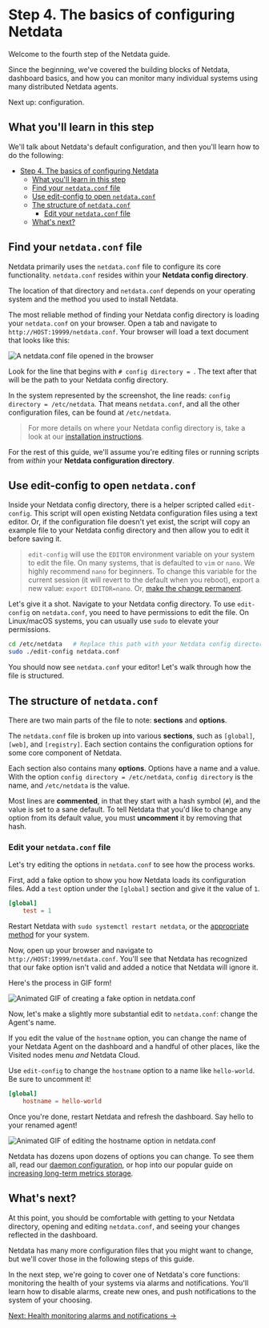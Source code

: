 <!--
title: "Step 4. The basics of configuring Netdata"
date: 2020-03-31
custom_edit_url: https://github.com/netdata/netdata/edit/master/docs/guides/step-by-step/step-04.md
learn_status: "Published"
learn_topic_type: "Tasks"
learn_rel_path: "Guides/Step by step"
-->

# Step 4. The basics of configuring Netdata

Welcome to the fourth step of the Netdata guide.

Since the beginning, we've covered the building blocks of Netdata, dashboard basics, and how you can monitor many
individual systems using many distributed Netdata agents.

Next up: configuration.

## What you'll learn in this step

We'll talk about Netdata's default configuration, and then you'll learn how to do the following:

- [Step 4. The basics of configuring Netdata](#step-4-the-basics-of-configuring-netdata)
  - [What you'll learn in this step](#what-youll-learn-in-this-step)
  - [Find your `netdata.conf` file](#find-your-netdataconf-file)
  - [Use edit-config to open `netdata.conf`](#use-edit-config-to-open-netdataconf)
  - [The structure of `netdata.conf`](#the-structure-of-netdataconf)
    - [Edit your `netdata.conf` file](#edit-your-netdataconf-file)
  - [What's next?](#whats-next)

## Find your `netdata.conf` file

Netdata primarily uses the `netdata.conf` file to configure its core functionality. `netdata.conf` resides within your
**Netdata config directory**.

The location of that directory and `netdata.conf` depends on your operating system and the method you used to install
Netdata.

The most reliable method of finding your Netdata config directory is loading your `netdata.conf` on your browser. Open a
tab and navigate to `http://HOST:19999/netdata.conf`. Your browser will load a text document that looks like this:

![A netdata.conf file opened in the
browser](https://user-images.githubusercontent.com/1153921/68346763-344f1c80-00b2-11ea-9d1d-0ccac74d5558.png)

Look for the line that begins with `# config directory = `. The text after that will be the path to your Netdata config
directory.

In the system represented by the screenshot, the line reads: `config directory = /etc/netdata`. That means
`netdata.conf`, and all the other configuration files, can be found at `/etc/netdata`.

> For more details on where your Netdata config directory is, take a look at our [installation
> instructions](https://github.com/netdata/netdata/blob/master/packaging/installer/README.md).

For the rest of this guide, we'll assume you're editing files or running scripts from _within_ your **Netdata
configuration directory**.

## Use edit-config to open `netdata.conf`

Inside your Netdata config directory, there is a helper scripted called `edit-config`. This script will open existing
Netdata configuration files using a text editor. Or, if the configuration file doesn't yet exist, the script will copy
an example file to your Netdata config directory and then allow you to edit it before saving it.

> `edit-config` will use the `EDITOR` environment variable on your system to edit the file. On many systems, that is
> defaulted to `vim` or `nano`. We highly recommend `nano` for beginners. To change this variable for the current
> session (it will revert to the default when you reboot), export a new value: `export EDITOR=nano`. Or, [make the
> change permanent](https://stackoverflow.com/questions/13046624/how-to-permanently-export-a-variable-in-linux).

Let's give it a shot. Navigate to your Netdata config directory. To use `edit-config` on `netdata.conf`, you need to
have permissions to edit the file. On Linux/macOS systems, you can usually use `sudo` to elevate your permissions.

```bash
cd /etc/netdata   # Replace this path with your Netdata config directory, if different as found in the steps above
sudo ./edit-config netdata.conf
```

You should now see `netdata.conf` your editor! Let's walk through how the file is structured.

## The structure of `netdata.conf`

There are two main parts of the file to note: **sections** and **options**.

The `netdata.conf` file is broken up into various **sections**, such as `[global]`, `[web]`, and `[registry]`. Each
section contains the configuration options for some core component of Netdata.

Each section also contains many **options**. Options have a name and a value. With the option `config directory =
/etc/netdata`, `config directory` is the name, and `/etc/netdata` is the value.

Most lines are **commented**, in that they start with a hash symbol (`#`), and the value is set to a sane default. To
tell Netdata that you'd like to change any option from its default value, you must **uncomment** it by removing that
hash.

### Edit your `netdata.conf` file

Let's try editing the options in `netdata.conf` to see how the process works.

First, add a fake option to show you how Netdata loads its configuration files. Add a `test` option under the `[global]`
section and give it the value of `1`.

```conf
[global]
    test = 1
```

Restart Netdata with `sudo systemctl restart netdata`, or the [appropriate
method](https://github.com/netdata/netdata/blob/master/docs/configure/start-stop-restart.md) for your system.

Now, open up your browser and navigate to `http://HOST:19999/netdata.conf`. You'll see that Netdata has recognized
that our fake option isn't valid and added a notice that Netdata will ignore it.

Here's the process in GIF form!

![Animated GIF of creating a fake option in
netdata.conf](https://user-images.githubusercontent.com/1153921/65470254-4422e200-de1f-11e9-9597-a97c89ee59b8.gif)

Now, let's make a slightly more substantial edit to `netdata.conf`: change the Agent's name.

If you edit the value of the `hostname` option, you can change the name of your Netdata Agent on the dashboard and a
handful of other places, like the Visited nodes menu _and_ Netdata Cloud.

Use `edit-config` to change the `hostname` option to a name like `hello-world`. Be sure to uncomment it!

```conf
[global]
    hostname = hello-world
```

Once you're done, restart Netdata and refresh the dashboard. Say hello to your renamed agent!

![Animated GIF of editing the hostname option in
netdata.conf](https://user-images.githubusercontent.com/1153921/80994808-1c065300-8df2-11ea-81af-d28dc3ba27c8.gif)

Netdata has dozens upon dozens of options you can change. To see them all, read our [daemon
configuration](https://github.com/netdata/netdata/blob/master/daemon/config/README.md), or hop into our popular guide on [increasing long-term metrics
storage](https://github.com/netdata/netdata/blob/master/docs/guides/longer-metrics-storage.md).

## What's next?

At this point, you should be comfortable with getting to your Netdata directory, opening and editing `netdata.conf`, and
seeing your changes reflected in the dashboard.

Netdata has many more configuration files that you might want to change, but we'll cover those in the following steps of
this guide.

In the next step, we're going to cover one of Netdata's core functions: monitoring the health of your systems via alarms
and notifications. You'll learn how to disable alarms, create new ones, and push notifications to the system of your
choosing.

[Next: Health monitoring alarms and notifications &rarr;](step-05.md)


